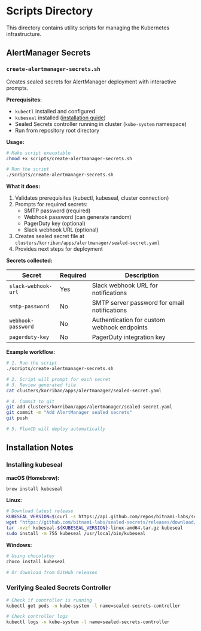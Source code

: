 # Scripts Directory

This directory contains utility scripts for managing the Kubernetes infrastructure.

## AlertManager Secrets

### `create-alertmanager-secrets.sh`

Creates sealed secrets for AlertManager deployment with interactive prompts.

**Prerequisites:**

- `kubectl` installed and configured
- `kubeseal` installed ([installation guide](https://github.com/bitnami-labs/sealed-secrets#installation))
- Sealed Secrets controller running in cluster (`kube-system` namespace)
- Run from repository root directory

**Usage:**

```bash
# Make script executable
chmod +x scripts/create-alertmanager-secrets.sh

# Run the script
./scripts/create-alertmanager-secrets.sh
```

**What it does:**

1. Validates prerequisites (kubectl, kubeseal, cluster connection)
2. Prompts for required secrets:
   - SMTP password (required)
   - Webhook password (can generate random)
   - PagerDuty key (optional)
   - Slack webhook URL (optional)
3. Creates sealed secret file at `clusters/korriban/apps/alertmanager/sealed-secret.yaml`
4. Provides next steps for deployment

**Secrets collected:**

| Secret              | Required | Description                                  |
| ------------------- | -------- | -------------------------------------------- |
| `slack-webhook-url` | Yes      | Slack webhook URL for notifications          |
| `smtp-password`     | No       | SMTP server password for email notifications |
| `webhook-password`  | No       | Authentication for custom webhook endpoints  |
| `pagerduty-key`     | No       | PagerDuty integration key                    |

**Example workflow:**

```bash
# 1. Run the script
./scripts/create-alertmanager-secrets.sh

# 2. Script will prompt for each secret
# 3. Review generated file
cat clusters/korriban/apps/alertmanager/sealed-secret.yaml

# 4. Commit to git
git add clusters/korriban/apps/alertmanager/sealed-secret.yaml
git commit -m "Add AlertManager sealed secrets"
git push

# 5. FluxCD will deploy automatically
```

## Installation Notes

### Installing kubeseal

**macOS (Homebrew):**

```bash
brew install kubeseal
```

**Linux:**

```bash
# Download latest release
KUBESEAL_VERSION=$(curl -s https://api.github.com/repos/bitnami-labs/sealed-secrets/releases/latest | grep '"tag_name"' | cut -d'"' -f4)
wget "https://github.com/bitnami-labs/sealed-secrets/releases/download/${KUBESEAL_VERSION}/kubeseal-${KUBESEAL_VERSION}-linux-amd64.tar.gz"
tar -xvzf kubeseal-${KUBESEAL_VERSION}-linux-amd64.tar.gz kubeseal
sudo install -m 755 kubeseal /usr/local/bin/kubeseal
```

**Windows:**

```powershell
# Using chocolatey
choco install kubeseal

# Or download from GitHub releases
```

### Verifying Sealed Secrets Controller

```bash
# Check if controller is running
kubectl get pods -n kube-system -l name=sealed-secrets-controller

# Check controller logs
kubectl logs -n kube-system -l name=sealed-secrets-controller
```
